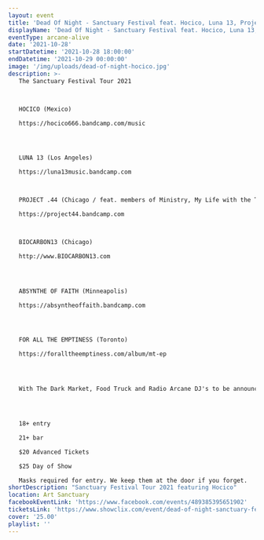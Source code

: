 ```yaml
---
layout: event
title: 'Dead Of Night - Sanctuary Festival feat. Hocico, Luna 13, Project .44, The Dark Market & More!'
displayName: 'Dead Of Night - Sanctuary Festival feat. Hocico, Luna 13, Project .44, The Dark Market & More!'
eventType: arcane-alive
date: '2021-10-28'
startDatetime: '2021-10-28 18:00:00'
endDatetime: '2021-10-29 00:00:00'
image: '/img/uploads/dead-of-night-hocico.jpg'
description: >-
   The Sanctuary Festival Tour 2021



   HOCICO (Mexico)

   https://hocico666.bandcamp.com/music




   LUNA 13 (Los Angeles)

   https://luna13music.bandcamp.com



   PROJECT .44 (Chicago / feat. members of Ministry, My Life with the Thrill Kill Kult, Pigface)

   https://project44.bandcamp.com



   BIOCARBON13 (Chicago)

   http://www.BIOCARBON13.com




   ABSYNTHE OF FAITH (Minneapolis)

   https://absyntheoffaith.bandcamp.com




   FOR ALL THE EMPTINESS (Toronto)

   https://foralltheemptiness.com/album/mt-ep




   With The Dark Market, Food Truck and Radio Arcane DJ's to be announced soon.




   18+ entry

   21+ bar

   $20 Advanced Tickets

   $25 Day of Show

   Masks required for entry. We keep them at the door if you forget.
shortDescription: "Sanctuary Festival Tour 2021 featuring Hocico"
location: Art Sanctuary
facebookEventLink: 'https://www.facebook.com/events/489385395651902'
ticketsLink: 'https://www.showclix.com/event/dead-of-night-sanctuary-festival'
cover: '25.00'
playlist: ''
---
```

